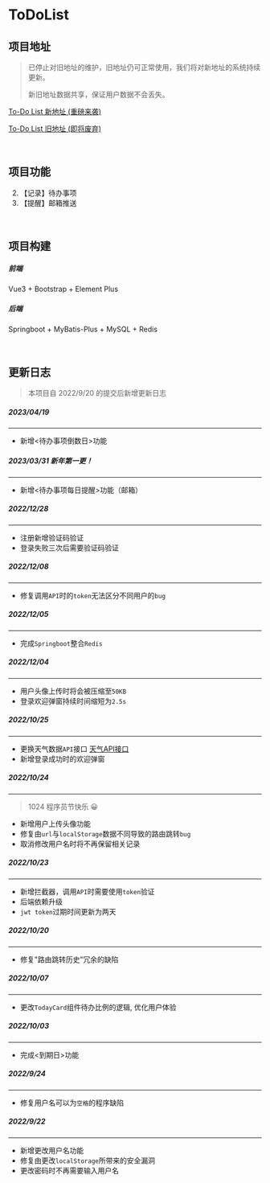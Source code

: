 # ToDoList

## 项目地址

> 已停止对旧地址的维护，旧地址仍可正常使用，我们将对新地址的系统持续更新。
>
> 新旧地址数据共享，保证用户数据不会丢失。

[To-Do List 新地址 (重磅来袭)](http://106.12.165.78:9974/todo/login/)

[To-Do List 旧地址 (即将废弃)](http://152.136.154.181:4547/todo/login)

<br/>

## 项目功能

2. 【记录】待办事项
2. 【提醒】邮箱推送

<br/>

## 项目构建

##### 前端

Vue3 + Bootstrap + Element Plus 

##### 后端

Springboot + MyBatis-Plus + MySQL + Redis

<br/>

## 更新日志

> 本项目自 2022/9/20 的提交后新增更新日志

##### 2023/04/19

---

- 新增<待办事项倒数日>功能

##### 2023/03/31 新年第一更！

---

- 新增<待办事项每日提醒>功能（邮箱）

##### 2022/12/28

---

- 注册新增验证码验证
- 登录失败三次后需要验证码验证

##### 2022/12/08

---

- 修复调用`API`时的`token`无法区分不同用户的`bug`

##### 2022/12/05

---

- 完成`Springboot`整合`Redis`

##### 2022/12/04

---

- 用户头像上传时将会被压缩至`50KB`
- 登录欢迎弹窗持续时间缩短为`2.5s`

##### 2022/10/25

---

- 更换天气数据`API`接口   [天气API接口](http://www.tianqiapi.com/)
- 新增登录成功时的欢迎弹窗

##### 2022/10/24

---

> 1024 程序员节快乐 😀

- 新增用户上传头像功能
- 修复由`url`与`localStorage`数据不同导致的路由跳转`bug`
- 取消修改用户名时将不再保留相关记录

##### 2022/10/23

---

- 新增拦截器，调用`API`时需要使用`token`验证
- 后端依赖升级
- `jwt token`过期时间更新为两天

##### 2022/10/20

---

- 修复"路由跳转历史"冗余的缺陷

##### 2022/10/07

---

- 更改`TodayCard`组件待办比例的逻辑, 优化用户体验

##### 2022/10/03

---

- 完成<到期日>功能

##### 2022/9/24

---

- 修复用户名可以为`空格`的程序缺陷

##### 2022/9/22

---

- 新增更改用户名功能
- 修复由更改`localStorage`所带来的安全漏洞
- 更改密码时不再需要输入用户名